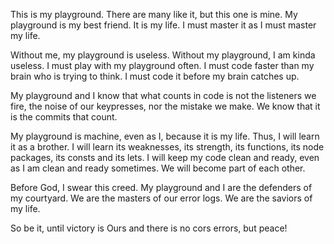 This is my playground. There are many like it, but this one is mine.
My playground is my best friend. It is my life. I must master it as I must master my life.

Without me, my playground is useless. Without my playground, I am kinda useless. I must play with my playground often. I must code faster than my brain who is trying to think. I must code it before my brain catches up. 

My playground and I know that what counts in code is not the listeners we fire, the noise of our keypresses, nor the mistake we make. We know that it is the commits that count.

My playground is machine, even as I, because it is my life. Thus, I will learn it as a brother. I will learn its weaknesses, its strength, its functions, its node packages, its consts and its lets. I will keep my code clean and ready, even as I am clean and ready sometimes. We will become part of each other.

Before God, I swear this creed. My playground and I are the defenders of my courtyard. We are the masters of our error logs. We are the saviors of my life.

So be it, until victory is Ours and there is no cors errors, but peace!
